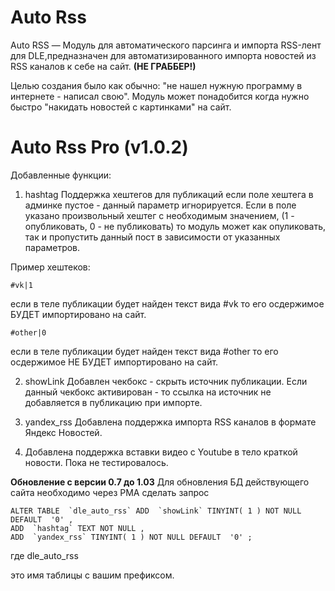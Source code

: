 Auto Rss
========
Auto RSS — Модуль для автоматического парсинга и импорта RSS-лент для DLE,предназначен для автоматизированного импорта новостей из RSS каналов к себе на сайт. **(НЕ ГРАББЕР!)**

Целью создания было как обычно: "не нашел нужную программу в интернете - написал свою". Модуль может понадобится когда нужно быстро "накидать новостей с картинками" на сайт.


Auto Rss Pro (v1.0.2)
========
Добавленные функции:

1. hashtag 
Поддержка хештегов для публикаций
если поле хештега в админке пустое - данный параметр игнорируется.
Если в поле указано произвольный хештег с необходимым значением, (1 - опубликовать, 0 - не публиковать) то модуль может как опуликовать, так и пропустить данный пост в зависимости от указанных параметров.

Пример хештеков:

	#vk|1

если в теле публикации будет найден текст вида #vk 
то его осдержимое БУДЕТ импортировано на сайт.

	#other|0 

если в теле публикации будет найден текст вида #other 
то его осдержимое НЕ БУДЕТ импортировано на сайт.

2. showLink 
Добавлен чекбокс - скрыть источник публикации.
Если данный чекбокс активирован - то ссылка на источник не добавляется в публикацию при импорте.

3. yandex_rss 
Добавлена поддержка импорта RSS каналов в формате Яндекс Новостей.

4. Добавлена поддержка вставки видео с Youtube в тело краткой новости. Пока не тестировалось.


**Обновление с версии 0.7 до 1.03**
Для обновления БД действующего сайта необходимо через PMA сделать запрос

	ALTER TABLE  `dle_auto_rss` ADD  `showLink` TINYINT( 1 ) NOT NULL DEFAULT  '0' ,
	ADD  `hashtag` TEXT NOT NULL ,
	ADD  `yandex_rss` TINYINT( 1 ) NOT NULL DEFAULT  '0' ;


где dle_auto_rss

это имя таблицы с вашим префиксом.
